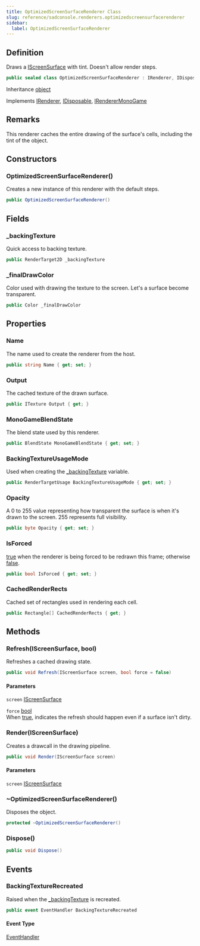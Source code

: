 ```yaml
---
title: OptimizedScreenSurfaceRenderer Class
slug: reference/sadconsole.renderers.optimizedscreensurfacerenderer
sidebar:
  label: OptimizedScreenSurfaceRenderer
---
```

## Definition

Draws a [IScreenSurface](../sadconsole.iscreensurface/) with tint. Doesn't allow render steps.

```csharp title="C#"
public sealed class OptimizedScreenSurfaceRenderer : IRenderer, IDisposable, IRendererMonoGame
```

Inheritance [object](https://learn.microsoft.com/dotnet/api/system.object/)

Implements [IRenderer](../sadconsole.renderers.irenderer/), [IDisposable](https://learn.microsoft.com/dotnet/api/system.idisposable/), [IRendererMonoGame](../sadconsole.renderers.irenderermonogame/)
## Remarks

This renderer caches the entire drawing of the surface's cells, including the tint of the object.

## Constructors

### OptimizedScreenSurfaceRenderer()

Creates a new instance of this renderer with the default steps.

```csharp title="C#"
public OptimizedScreenSurfaceRenderer()
```


## Fields

### _backingTexture

Quick access to backing texture.

```csharp title="C#"
public RenderTarget2D _backingTexture
```

### _finalDrawColor

Color used with drawing the texture to the screen. Let's a surface become transparent.

```csharp title="C#"
public Color _finalDrawColor
```

## Properties

### Name

The name used to create the renderer from the host.

```csharp title="C#"
public string Name { get; set; }
```

### Output

The cached texture of the drawn surface.

```csharp title="C#"
public ITexture Output { get; }
```

### MonoGameBlendState

The blend state used by this renderer.

```csharp title="C#"
public BlendState MonoGameBlendState { get; set; }
```

### BackingTextureUsageMode

Used when creating the [_backingTexture](../sadconsole.renderers.optimizedscreensurfacerenderer/#backingtexture/) variable.

```csharp title="C#"
public RenderTargetUsage BackingTextureUsageMode { get; set; }
```

### Opacity

A 0 to 255 value representing how transparent the surface is when it's drawn to the screen. 255 represents full visibility.

```csharp title="C#"
public byte Opacity { get; set; }
```

### IsForced

<a href="https://learn.microsoft.com/dotnet/csharp/language-reference/builtin-types/bool">true</a> when the renderer is being forced to be redrawn this frame; otherwise <a href="https://learn.microsoft.com/dotnet/csharp/language-reference/builtin-types/bool">false</a>.

```csharp title="C#"
public bool IsForced { get; set; }
```

### CachedRenderRects

Cached set of rectangles used in rendering each cell.

```csharp title="C#"
public Rectangle[] CachedRenderRects { get; }
```

## Methods

### Refresh(IScreenSurface, bool)

Refreshes a cached drawing state.

```csharp title="C#"
public void Refresh(IScreenSurface screen, bool force = false)
```

#### Parameters

`screen` [IScreenSurface](../sadconsole.iscreensurface/)  

`force` [bool](https://learn.microsoft.com/dotnet/api/system.boolean/)  
When <a href="https://learn.microsoft.com/dotnet/csharp/language-reference/builtin-types/bool">true</a>, indicates the refresh should happen even if a surface isn't dirty.


### Render(IScreenSurface)

Creates a drawcall in the drawing pipeline.

```csharp title="C#"
public void Render(IScreenSurface screen)
```

#### Parameters

`screen` [IScreenSurface](../sadconsole.iscreensurface/)  


### ~OptimizedScreenSurfaceRenderer()

Disposes the object.

```csharp title="C#"
protected ~OptimizedScreenSurfaceRenderer()
```


### Dispose()

```csharp title="C#"
public void Dispose()
```


## Events

### BackingTextureRecreated

Raised when the [_backingTexture](../sadconsole.renderers.optimizedscreensurfacerenderer/#backingtexture/) is recreated.

```csharp title="C#"
public event EventHandler BackingTextureRecreated
```

#### Event Type

[EventHandler](https://learn.microsoft.com/dotnet/api/system.eventhandler/)